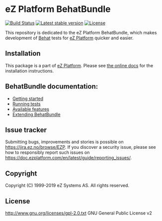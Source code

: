 # eZ Platform BehatBundle

[![Build Status](https://img.shields.io/travis/ezsystems/behatbundle.svg?style=flat-square&branch=master)](https://travis-ci.org/ezsystems/behatbundle)
[![Latest stable version](https://img.shields.io/github/release/ezsystems/behatbundle.svg?style=flat-square)](https://github.com/ezsystems/behatbundle/releases)
[![License](https://img.shields.io/github/license/ezsystems/behatbundle.svg?style=flat-square)](LICENSE)

This repository is dedicated to the eZ Platform BehatBundle, which makes development of [Behat](https://behat.org/en/latest/) tests for [eZ Platform](https://github.com/ezsystems/ezplatform) quicker and easier.

## Installation

This package is a part of [eZ Platform](https://github.com/ezsystems/ezplatform).
Please see [the online docs](https://doc.ezplatform.com/en/latest/getting_started/install_ez_platform/) for the installation instructions.

## BehatBundle documentation:
- [Getting started](doc/getting_started.md)
- [Running tests](doc/running_tests.md)
- [Available features](doc/features.md)
- [Extending BehatBundle](doc/extending.md)

## Issue tracker

Submitting bugs, improvements and stories is possible on https://jira.ez.no/browse/EZP.
If you discover a security issue, please see how to responsibly report such issues on https://doc.ezplatform.com/en/latest/guide/reporting_issues/.

## Copyright

Copyright (C) 1999-2019 eZ Systems AS. All rights reserved.

## License

http://www.gnu.org/licenses/gpl-2.0.txt GNU General Public License v2

